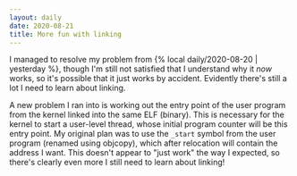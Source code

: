 ```yaml
---
layout: daily
date: 2020-08-21
title: More fun with linking
---
```


I managed to resolve my problem from {% local daily/2020-08-20 | yesterday %}, though I'm still not
satisfied that I understand why it _now_ works, so it's possible that it just works by accident.
Evidently there's still a lot I need to learn about linking.

A new problem I ran into is working out the entry point of the user program from the kernel linked
into the same ELF (binary).
This is necessary for the kernel to start a user-level thread, whose initial program counter will
be this entry point.
My original plan was to use the `_start` symbol from the user program
(renamed using objcopy), which after relocation will contain the address I want.
This doesn't appear to "just work" the way I expected, so there's clearly even more I still need
to learn about linking!
